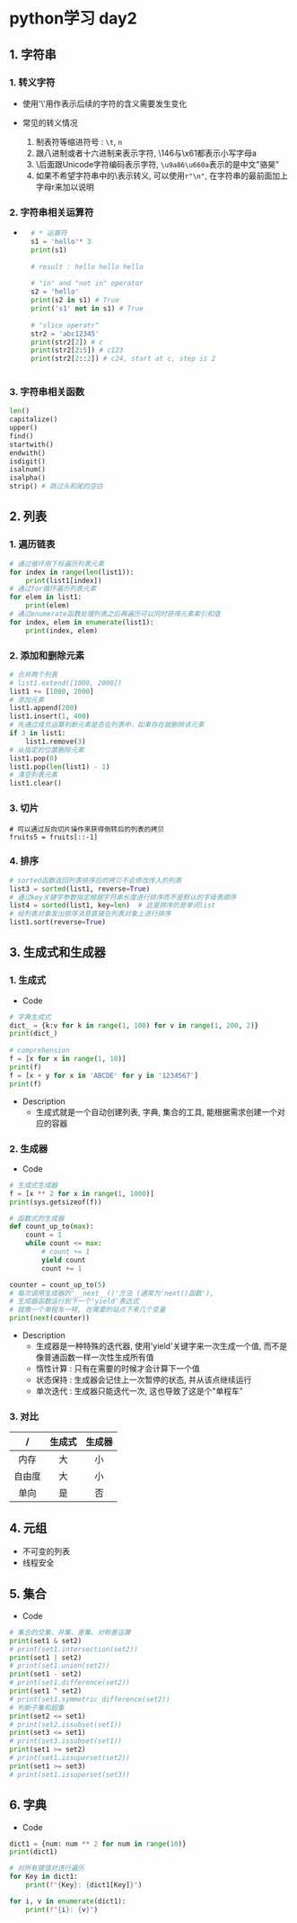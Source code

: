 # python学习 day2

## 1. 字符串

### 1. 转义字符

- 使用'\\'用作表示后续的字符的含义需要发生变化

- 常见的转义情况
    1. 制表符等缩进符号 : `\t`, `n`
    2. 跟八进制或者十六进制来表示字符, \146与\x61都表示小写字母a
    3. \后面跟Unicode字符编码表示字符, `\u9a86\u660a`表示的是中文"骆昊"
    4. 如果不希望字符串中的\表示转义, 可以使用`r"\n"`, 在字符串的最前面加上字母r来加以说明

### 2. 字符串相关运算符

- ```python
    # * 运算符
    s1 = 'hello'* 3
    print(s1) 
    
    # result : hello hello hello
    
    # "in" and "not in" operator
    s2 = 'hello'
    print(s2 in s1) # True
    print('s1' not in s1) # True
    
    # "slice operatr"
    str2 = 'abc12345'
    print(str2[2]) # c
    print(str2[2:5]) # c123
    print(str2[2::2]) # c24, start at c, step is 2        
    
    ```

### 3. 字符串相关函数

```python
len()
capitalize()
upper()
find()
startwith()
endwith()
isdigit()
isalnum()
isalpha()
strip() # 跳过头和尾的空白
```

## 2. 列表

### 1. 遍历链表

```python
# 通过循环用下标遍历列表元素
for index in range(len(list1)):
    print(list1[index])
# 通过for循环遍历列表元素
for elem in list1:
    print(elem)
# 通过enumerate函数处理列表之后再遍历可以同时获得元素索引和值
for index, elem in enumerate(list1):
    print(index, elem)
```

### 2. 添加和删除元素

```python
# 合并两个列表
# list1.extend([1000, 2000])
list1 += [1000, 2000]
# 添加元素
list1.append(200)
list1.insert(1, 400)
# 先通过成员运算判断元素是否在列表中，如果存在就删除该元素
if 3 in list1:
	list1.remove(3)
# 从指定的位置删除元素
list1.pop(0)
list1.pop(len(list1) - 1)
# 清空列表元素
list1.clear()
```

### 3. 切片

```pyhton
# 可以通过反向切片操作来获得倒转后的列表的拷贝
fruits5 = fruits[::-1]
```

###  4. 排序

```python
# sorted函数返回列表排序后的拷贝不会修改传入的列表
list3 = sorted(list1, reverse=True)
# 通过key关键字参数指定根据字符串长度进行排序而不是默认的字母表顺序
list4 = sorted(list1, key=len)  # 这里排序的是单词list
# 给列表对象发出排序消息直接在列表对象上进行排序
list1.sort(reverse=True)
```

## 3. 生成式和生成器

### 1. 生成式

- Code

```python
# 字典生成式
dict_ = {k:v for k in range(1, 100) for v in range(1, 200, 2)}
print(dict_)
   
# comprehension
f = [x for x in range(1, 10)]
print(f)
f = [x + y for x in 'ABCDE' for y in '1234567'] 
print(f)
```

- Description
  - 生成式就是一个自动创建列表, 字典, 集合的工具, 能根据需求创建一个对应的容器

### 2. 生成器

- Code

```python
# 生成式生成器
f = [x ** 2 for x in range(1, 1000)]
print(sys.getsizeof(f))

# 函数式的生成器
def count_up_to(max):
    count = 1
    while count <= max:
        # count += 1
        yield count
        count += 1

counter = count_up_to(5)
# 每次调用生成器的'__next__()'方法 (通常为'next()函数'), 
# 生成器函数运行到下一个'yield'表达式
# 就像一个单程车一样, 在需要的站点下来几个变量
print(next(counter))
```

- Description
  - 生成器是一种特殊的迭代器, 使用'yield'关键字来一次生成一个值, 而不是像普通函数一样一次性生成所有值
  - 惰性计算 : 只有在需要的时候才会计算下一个值
  - 状态保持 : 生成器会记住上一次暂停的状态, 并从该点继续运行
  - 单次迭代 : 生成器只能迭代一次, 这也导致了这是个"单程车"

### 3. 对比

|   /    | 生成式 | 生成器 |
| :----: | :----: | :----: |
|  内存  |   大   |   小   |
| 自由度 |   大   |   小   |
|  单向  |   是   |   否   |

## 4. 元组

- 不可变的列表
- 线程安全

## 5. 集合

- Code

```python
# 集合的交集、并集、差集、对称差运算
print(set1 & set2)
# print(set1.intersection(set2))
print(set1 | set2)
# print(set1.union(set2))
print(set1 - set2)
# print(set1.difference(set2))
print(set1 ^ set2)
# print(set1.symmetric_difference(set2))
# 判断子集和超集
print(set2 <= set1)
# print(set2.issubset(set1))
print(set3 <= set1)
# print(set3.issubset(set1))
print(set1 >= set2)
# print(set1.issuperset(set2))
print(set1 >= set3)
# print(set1.issuperset(set3))
```

## 6. 字典

- Code

```python
dict1 = {num: num ** 2 for num in range(10)}
print(dict1)

# 对所有键值对进行遍历
for Key in dict1:
    print(f"{Key}: {dict1[Key]}")

for i, v in enumerate(dict1):
    print(f"{i}: {v}")
```



 

